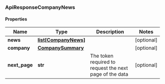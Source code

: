 ### ApiResponseCompanyNews

#### Properties
Name | Type | Description | Notes
------------ | ------------- | ------------- | -------------
**news** | [**list[CompanyNews]**](CompanyNews.md) |  | [optional] 
**company** | [**CompanySummary**](CompanySummary.md) |  | [optional] 
**next_page** | **str** | The token required to request the next page of the data | [optional] 



